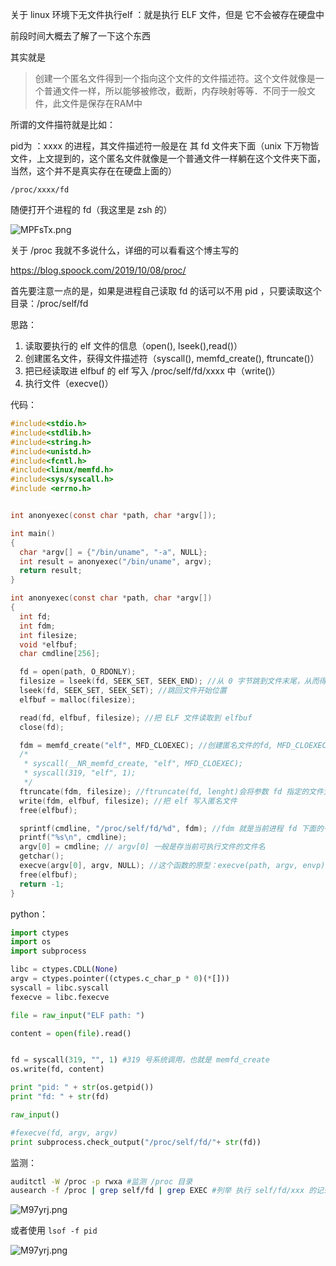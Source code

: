 关于 linux 环境下无文件执行elf ：就是执行 ELF 文件，但是 它不会被存在硬盘中

前段时间大概去了解了一下这个东西



其实就是

> 创建一个匿名文件得到一个指向这个文件的文件描述符。这个文件就像是一个普通文件一样，所以能够被修改，截断，内存映射等等．不同于一般文件，此文件是保存在RAM中



所谓的文件描符就是比如：

pid为 ：xxxx 的进程，其文件描述符一般是在 其 fd 文件夹下面（unix 下万物皆文件，上文提到的，这个匿名文件就像是一个普通文件一样躺在这个文件夹下面，当然，这个并不是真实存在在硬盘上面的）

```bash&#39;
/proc/xxxx/fd
```

随便打开个进程的 fd（我这里是 zsh 的）

![MPFsTx.png](https://s2.ax1x.com/2019/11/06/MPFsTx.png)

关于 /proc 我就不多说什么，详细的可以看看这个博主写的

https://blog.spoock.com/2019/10/08/proc/



首先要注意一点的是，如果是进程自己读取 fd 的话可以不用 pid ，只要读取这个目录：/proc/self/fd

思路：

1.  读取要执行的 elf 文件的信息（open(), lseek(),read()）
2. 创建匿名文件，获得文件描述符（syscall(), memfd_create(), ftruncate()）
3. 把已经读取进 elfbuf 的 elf 写入 /proc/self/fd/xxxx 中（write()）
4. 执行文件（execve()）



代码：

```c
#include<stdio.h>
#include<stdlib.h>
#include<string.h>
#include<unistd.h>
#include<fcntl.h>
#include<linux/memfd.h>
#include<sys/syscall.h>
#include <errno.h>


int anonyexec(const char *path, char *argv[]);

int main()
{
  char *argv[] = {"/bin/uname", "-a", NULL};
  int result = anonyexec("/bin/uname", argv);
  return result;
}

int anonyexec(const char *path, char *argv[])
{
  int fd; 
  int fdm;
  int filesize;
  void *elfbuf;
  char cmdline[256];

  fd = open(path, O_RDONLY);
  filesize = lseek(fd, SEEK_SET, SEEK_END); //从 0 字节跳到文件末尾，从而得到文件大小
  lseek(fd, SEEK_SET, SEEK_SET); //跳回文件开始位置
  elfbuf = malloc(filesize);

  read(fd, elfbuf, filesize); //把 ELF 文件读取到 elfbuf
  close(fd);

  fdm = memfd_create("elf", MFD_CLOEXEC); //创建匿名文件的fd, MFD_CLOEXEC等同于close-on-exec, 在运行完毕之后关闭这个文件句柄
  /*
   * syscall(__NR_memfd_create, "elf", MFD_CLOEXEC);
   * syscall(319, "elf", 1);
   */
  ftruncate(fdm, filesize); //ftruncate(fd, lenght)会将参数 fd 指定的文件大小改为参数 length 指定的大小
  write(fdm, elfbuf, filesize); //把 elf 写入匿名文件
  free(elfbuf);

  sprintf(cmdline, "/proc/self/fd/%d", fdm); //fdm 就是当前进程 fd 下面的一个匿名文件，这句话就是在拼接路径
  printf("%s\n", cmdline);
  argv[0] = cmdline; // argv[0] 一般是存当前可执行文件的文件名
  getchar();
  execve(argv[0], argv, NULL); //这个函数的原型：execve(path, argv, envp); 路径，参数，环境变量，也就是我们要执行 path 路径上的二进制文件， 参数是 argv。。。
  free(elfbuf);
  return -1;
}
```



python：

```python
import ctypes
import os
import subprocess

libc = ctypes.CDLL(None)
argv = ctypes.pointer((ctypes.c_char_p * 0)(*[]))
syscall = libc.syscall
fexecve = libc.fexecve

file = raw_input("ELF path: ")

content = open(file).read()


fd = syscall(319, "", 1) #319 号系统调用，也就是 memfd_create
os.write(fd, content)

print "pid: " + str(os.getpid())
print "fd: " + str(fd)

raw_input()

#fexecve(fd, argv, argv)
print subprocess.check_output("/proc/self/fd/"+ str(fd))
```



监测：

```bash
auditctl -W /proc -p rwxa #监测 /proc 目录
ausearch -f /proc | grep self/fd | grep EXEC #列举 执行 self/fd/xxx 的记录
```

![M97yrj.png](https://s2.ax1x.com/2019/11/06/M97yrj.png)



或者使用 `lsof -f pid`

![M97yrj.png](https://s2.ax1x.com/2019/11/06/M97yrj.png)